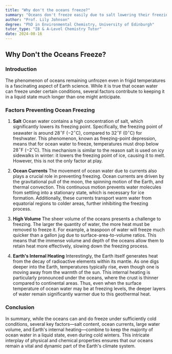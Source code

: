 ```yaml
---
title: "Why don't the oceans freeze?"
summary: "Oceans don't freeze easily due to salt lowering their freezing point, ocean currents distributing warm water, their vast volume, and heat from Earth's core.  Despite cold temperatures, these factors keep most of the ocean liquid."
author: "Prof. Lily Johnson"
degree: "PhD in Environmental Chemistry, University of Edinburgh"
tutor_type: "IB & A-Level Chemistry Tutor"
date: 2024-08-16
---
```


## Why Don't the Oceans Freeze?

### Introduction
The phenomenon of oceans remaining unfrozen even in frigid temperatures is a fascinating aspect of Earth science. While it is true that ocean water can freeze under certain conditions, several factors contribute to keeping it in a liquid state much longer than one might anticipate. 

### Factors Preventing Ocean Freezing

1. **Salt**
   Ocean water contains a high concentration of salt, which significantly lowers its freezing point. Specifically, the freezing point of seawater is around $28^\circ \text{F}$ ($-2^\circ \text{C}$), compared to $32^\circ \text{F}$ ($0^\circ \text{C}$) for freshwater. This phenomenon, known as freezing-point depression, means that for ocean water to freeze, temperatures must drop below $28^\circ \text{F}$ ($-2^\circ \text{C}$). This mechanism is similar to the reason salt is used on icy sidewalks in winter: it lowers the freezing point of ice, causing it to melt. However, this is not the only factor at play.

2. **Ocean Currents**
   The movement of ocean water due to currents also plays a crucial role in preventing freezing. Ocean currents are driven by the gravitational pull of the moon, the spinning motion of the Earth, and thermal convection. This continuous motion prevents water molecules from settling into a stationary state, which is necessary for ice formation. Additionally, these currents transport warm water from equatorial regions to colder areas, further inhibiting the freezing process.

3. **High Volume**
   The sheer volume of the oceans presents a challenge to freezing. The larger the quantity of water, the more heat must be removed to freeze it. For example, a teaspoon of water will freeze much quicker than a gallon jug due to surface-area-to-volume ratios. This means that the immense volume and depth of the oceans allow them to retain heat more effectively, slowing down the freezing process.

4. **Earth's Internal Heating**
   Interestingly, the Earth itself generates heat from the decay of radioactive elements within its mantle. As one digs deeper into the Earth, temperatures typically rise, even though one is moving away from the warmth of the sun. This internal heating is particularly pronounced under the oceans, where the crust is thinner compared to continental areas. Thus, even when the surface temperature of ocean water may be at freezing levels, the deeper layers of water remain significantly warmer due to this geothermal heat.

### Conclusion
In summary, while the oceans can and do freeze under sufficiently cold conditions, several key factors—salt content, ocean currents, large water volume, and Earth's internal heating—combine to keep the majority of ocean water in a liquid state, even during cold winters. This intricate interplay of physical and chemical properties ensures that our oceans remain a vital and dynamic part of the Earth's climate system.
    